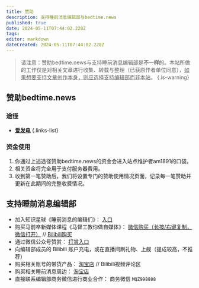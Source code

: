 ```yaml
---
title: 赞助
description: 支持睡前消息编辑部与bedtime.news
published: true
date: 2024-05-11T07:44:02.228Z
tags: 
editor: markdown
dateCreated: 2024-05-11T07:44:02.228Z
---
```


> 请注意：赞助bedtime.news与支持睡前消息编辑部是**不一样**的。本站所做的工作仅是对相关文章进行收集、转载与整理（已获原作者单位同意），<u>如果想要支持文章创作本身，则应选择支持编辑部而非本站</u>。
{.is-warning}

## 赞助bedtime.news

### 途径

- [**爱发电**](https://afdian.net/a/bedtimenews)
{.links-list}

### 资金使用

1. 你通过上述途径赞助bedtime.news的资金会进入站点维护者am1891的口袋。
2. 相关资金将完全用于支付服务器费用。
3. 收到第一笔赞助后，我们将设置专门的赞助使用情况页面，记录每一笔赞助并更新在此期间的完整收费情况。

## 支持睡前消息编辑部

- 加入知识星球《睡前消息的编辑们》： [入口](https://public.zsxq.com/groups/88888851184282)
- 购买马前卒新媒体课程《马督工教你做自媒体》： [微信购买（长按/右键复制，微信打开）](https://appleuoidoe7418.h5.xiaoeknow.com/p/decorate/homepage) // [Bilibili购买](https://www.bilibili.com/cheese/play/ss5918)
- 通过微信公众号赞赏： [打赏入口](https://mp.weixin.qq.com/s/tsVj7cRQ9MTzf82NaPWTxA)
- 向编辑部成员的 Bilibili 账户充电，或在直播间刷礼物、上舰（提成较高，不推荐）
- 购买相关账号的带货产品： [淘宝店](https://shop514969197.taobao.com) // Bilibili视频评论区
- 购买相关睡前消息周边： [淘宝店](https://shop514969197.taobao.com)
- 直接联系编辑部商务微信进行商业合作： 商务微信 `MQZ998888`